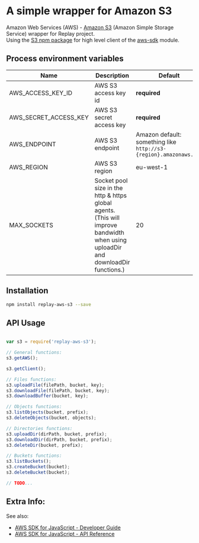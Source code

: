 
# A simple wrapper for Amazon S3

Amazon Web Services (AWS) - [Amazon S3](https://aws.amazon.com/s3/) (Amazon Simple Storage Service) wrapper for Replay project.  
Using the [S3 npm package](https://www.npmjs.com/package/s3) for high level client of the [aws-sdk](https://www.npmjs.com/package/aws-sdk) module.

## Process environment variables

| Name                         | Description                  | Default                      |
|------------------------------|------------------------------|------------------------------|
| AWS_ACCESS_KEY_ID            | AWS S3 access key id         | **required**                 |
| AWS_SECRET_ACCESS_KEY        | AWS S3 secret access key     | **required**                 |
| AWS_ENDPOINT                 | AWS S3 endpoint              | Amazon default: something like `http://s3-{region}.amazonaws.com` |
| AWS_REGION                   | AWS S3 region                | eu-west-1                    |
| MAX_SOCKETS                  | Socket pool size in the http & https global agents. <br> (This will improve bandwidth when using uploadDir and downloadDir functions.) | 20 |

## Installation

```sh
npm install replay-aws-s3 --save
```

## API Usage

```js

var s3 = require('replay-aws-s3');

// General functions:
s3.getAWS();

s3.getClient();

// Files functions:
s3.uploadFile(filePath, bucket, key);
s3.downloadFile(filePath, bucket, key);
s3.downloadBuffer(bucket, key);

// Objects functions:
s3.listObjects(bucket, prefix);
s3.deleteObjects(bucket, objects);

// Directories functions:
s3.uploadDir(dirPath, bucket, prefix);
s3.downloadDir(dirPath, bucket, prefix);
s3.deleteDir(bucket, prefix);

// Buckets functions:
s3.listBuckets();
s3.createBucket(bucket);
s3.deleteBucket(bucket);

// TODO...

```

## Extra Info:

See also:

* [AWS SDK for JavaScript - Developer Guide](http://docs.aws.amazon.com/sdk-for-javascript/v2/developer-guide/welcome.html)
* [AWS SDK for JavaScript - API Reference](http://docs.aws.amazon.com/AWSJavaScriptSDK/latest/index.html)

